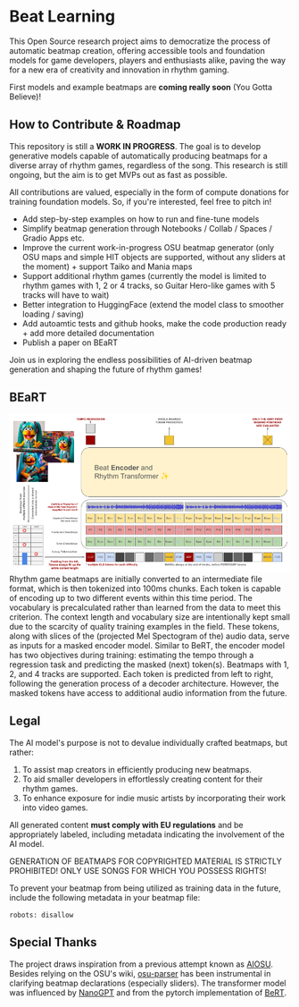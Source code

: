 # Beat Learning
This Open Source research project aims to democratize the process of automatic beatmap creation, offering accessible tools and foundation models for game developers, players and enthusiasts alike, paving the way for a new era of creativity and innovation in rhythm gaming.

First models and example beatmaps are **coming really soon** (You Gotta Believe)!

## How to Contribute & Roadmap
This repository is still a **WORK IN PROGRESS**. The goal is to develop generative models capable of automatically producing beatmaps for a diverse array of rhythm games, regardless of the song. This research is still ongoing, but the aim is to get MVPs out as fast as possible.

All contributions are valued, especially in the form of compute donations for training foundation models. So, if you're interested, feel free to pitch in! 

- Add step-by-step examples on how to run and fine-tune models
- Simplify beatmap generation through Notebooks / Collab / Spaces / Gradio Apps etc.
- Improve the current work-in-progress OSU beatmap generator (only OSU maps and simple HIT objects are supported, without any sliders at the moment) + support Taiko and Mania maps
- Support additional rhythm games (currently the model is limited to rhythm games with 1, 2 or 4 tracks, so Guitar Hero-like games with 5 tracks will have to wait)
- Better integration to HuggingFace (extend the model class to smoother loading / saving)
- Add autoamtic tests and github hooks, make the code production ready + add more detailed documentation
- Publish a paper on BEaRT

Join us in exploring the endless possibilities of AI-driven beatmap generation and shaping the future of rhythm games!

## BEaRT

![Bertsune Miku](beatlearning/static/BEaRT.png)
Rhythm game beatmaps are initially converted to an intermediate file format, which is then tokenized into 100ms chunks. Each token is capable of encoding up to two different events within this time period. The vocabulary is precalculated rather than learned from the data to meet this criterion. The context length and vocabulary size are intentionally kept small due to the scarcity of quality training examples in the field.
These tokens, along with slices of the (projected Mel Spectogram of the) audio data, serve as inputs for a masked encoder model. Similar to BeRT, the encoder model has two objectives during training: estimating the tempo through a regression task and predicting the masked (next) token(s).
Beatmaps with 1, 2, and 4 tracks are supported. Each token is predicted from left to right, following the generation process of a decoder architecture. However, the masked tokens have access to additional audio information from the future.

## Legal
The AI model's purpose is not to devalue individually crafted beatmaps, but rather:

1. To assist map creators in efficiently producing new beatmaps.
2. To aid smaller developers in effortlessly creating content for their rhythm games.
3. To enhance exposure for indie music artists by incorporating their work into video games.

All generated content **must comply with EU regulations** and be appropriately labeled, including metadata indicating the involvement of the AI model.

GENERATION OF BEATMAPS FOR COPYRIGHTED MATERIAL IS STRICTLY PROHIBITED! ONLY USE SONGS FOR WHICH YOU POSSESS RIGHTS!

To prevent your beatmap from being utilized as training data in the future, include the following metadata in your beatmap file:
```
robots: disallow
```

## Special Thanks
The project draws inspiration from a previous attempt known as [AIOSU](https://www.nicksypteras.com/blog/aisu.html).  
Besides relying on the OSU's wiki, [osu-parser](https://github.com/nojhamster/osu-parser) has been instrumental in clarifying beatmap declarations (especially sliders). The transformer model was influenced by [NanoGPT](https://github.com/karpathy/nanoGPT) and from the pytorch implementation of [BeRT](https://github.com/codertimo/BERT-pytorch/).